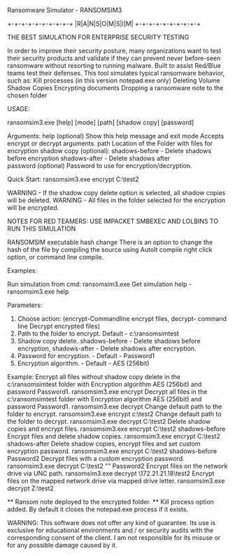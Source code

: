 Ransomware Simulator - RANSOMSIM3

 +-+-+-+-+-+-+-+-+-+
 |R|A|N|S|O|M|S|I|M|
 +-+-+-+-+-+-+-+-+-+

THE BEST SIMULATION FOR ENTERPRISE SECURITY TESTING


In order to improve their security posture, many organizations want to test their security products and validate if they can prevent never before-seen ransomware without resorting to running malware. 
Built to assist Red/Blue teams test their defenses. 
This tool simulates typical ransomware behavior, such as: 
Kill processes (in this version notepad.exe only)
 Deleting Volume Shadow Copies 
Encrypting documents
Dropping a ransomware note to the chosen folder 

USAGE:

ransomsim3.exe [help] [mode] [path] [shadow copy] [password]

Arguments: 
help (optional)				Show this help message and exit
mode 						Accepts encrypt or decrypt arguments.
path 						Location of the Folder with files for encryption
shadow copy (optional):
			shadows-before - Delete shadows before encryption
                                   shadows-after - Delete shadows after          
password (optional) 				Password to use for encryption/decryption. 

Quick Start: ransomsim3.exe encrypt C:\test2 

WARNING - If the shadow copy delete option is selected, all shadow copies will be deleted. 
WARNING - All files in the folder selected for the encryption will be encrypted. 

NOTES FOR RED TEAMERS:
USE IMPACKET SMBEXEC AND LOLBINS TO RUN THIS SIMULATION

RANSOMSIM executable hash change
There is an option to change the hash of the file by compiling the source using AutoIt compile right click option, or command line compile.

Examples: 

Run simulation from cmd:
ransomsim3.exe <parameters>
Get simulation help - ransomsim3.exe help 


Parameters: 
1. Choose action: (encrypt-Commandline encrypt files, decrypt- command line Decrypt encrypted files) 
2. Path to the folder to encrypt. Default - c:\ransomsimtest 
3. Shadow copy delete. shadows-before - Delete shadows before encryption, shadows-after - Delete shadows after encryption. 
4. Password for encryption. - Default - Password1 
5. Encryption algorithm. - Default - AES (256bit) 

Example: 
Encrypt all files without shadow copy delete in the c:\ransomsimtest folder with Encryption algorithm AES (256bit) and password Password1.
ransomsim3.exe encrypt
Decrypt all files in the c:\ransomsimtest folder with Encryption algorithm AES (256bit) and password Password1. 
ransomsim3.exe decrypt 
Change default path to the folder to encrypt. 
ransomsim3.exe encrypt c:\test2 
Change default path to the folder to decrypt.
ransomsim3.exe decrypt C:\test2 
Delete shadow copies and encrypt files.
ransomsim3.exe encrypt C:\test2 shadows-before 
Encrypt files and delete shadow copies. 
ransomsim3.exe encrypt C:\test2 shadows-after 
Delete shadow copies, encrypt files and set custom encryption password. 
ransomsim3.exe encrypt C:\test2 shadows-before Password2 
Decrypt files with a custom encryption password. 
ransomsim3.exe decrypt C:\test2 "" Password2 
Encrypt files on the network drive via UNC path. 
ransomsim3.exe decrypt \172.21.21.18\test2 
Encrypt files on the mapped network drive via mapped drive letter. 
ransomsim3.exe decrypt Z:\test2 

** Ransom note deployed to the encrypted folder. 
** Kill process option added. By default it closes the notepad.exe process if it exists. 

WARNING:
This software does not offer any kind of guarantee. Its use is exclusive for educational environments and / or security audits with the corresponding consent of the client. I am not responsible for its misuse or for any possible damage caused by it.
